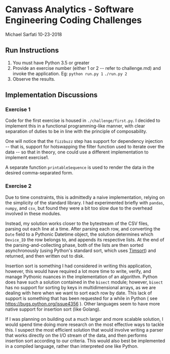 # Canvass Analytics - Software Engineering Coding Challenges
Michael Sarfati
10-23-2018

## Run Instructions

1. You must have Python 3.5 or greater
2. Provide an exercise number (either 1 or 2 -- refer to challenge.md) and invoke the application. Eg:
    `python run.py 1`
    `./run.py 2`
3. Observe the results.

## Implementation Discussions

### Exercise 1

Code for the first exercise is housed in `./challenge/first.py`. I decided to implement this in a functional programming-like manner, with clear separation of duties to be in line with the principle of composability.

One will notice that the `fizzbuzz` step has support for dependency injection -- that is, support for hotswapping the filter function used to iterate over the data -- so that in theory, one could use a different implementation to implement exercise1.

A separate function `printableSequence` is used to render the data in the desired comma-separated form.

### Exercise 2

Due to time constraints, this is admittedly a naive implementation, relying on the simplicity of the standard library. I had experimented briefly with `pandas`, `numpy`, and `csv`, but found they were a bit too slow due to the overhead involved in these modules.

Instead, my solution works closer to the bytestream of the CSV files, parsing out each line at a time. After parsing each row, and converting the `Date` field to a Pythonic Datetime object, the solution determines which `Device_ID` the row belongs to, and appends its respective lists. At the end of the parsing-and-collecting phase, both of the lists are then sorted asynchronously (using Python's standard sort, which uses [Timsort](https://en.wikipedia.org/wiki/Timsort)) and returned, and then written out to disk.

Insertion sort is something I had considered in writing this application, however, this would have required a lot more time to write, verify, and manage Pythonic nuances in the implementation of an algorithm. Python does have such a solution contained in the `bisect` module; however, `bisect` has no support for sorting by keys in multidimensional arrays, as we are dealing with here when we want to sort each row by date. This lack of support is something that has been requested for a while in Python ( see https://bugs.python.org/issue4356 ). Other languages seem to have more native support for insertion sort (like Golang).

If I was planning on building out a much larger and more scalable solution, I would spend time doing more research on the most effective ways to tackle this. I suspect the most efficient solution that would involve writing a parser that works directly on the I/O stream of the data, and then performs insertion sort according to our criteria. This would also best be implemented in a compiled language, rather than interpreted one like Python.